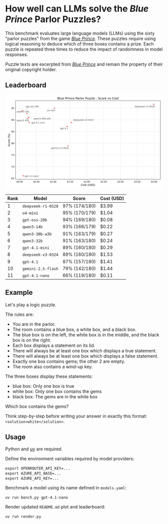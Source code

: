 # How well can LLMs solve the _Blue Prince_ Parlor Puzzles?

This benchmark evaluates large language models (LLMs) using the sixty "parlor
puzzles" from the game _[Blue Prince]_. These puzzles require using logical
reasoning to deduce which of three boxes contains a prize. Each puzzle is
repeated three times to reduce the impact of randomness in model responses.

Puzzle texts are excerpted from _[Blue Prince]_ and remain the property of
their original copyright holder.

[Blue Prince]: https://www.blueprincegame.com/

## Leaderboard

![Blue Prince Parlor Puzzle - Score vs Cost](leaderboard.svg)

<!-- BEGIN results -->
| Rank | Model | Score | Cost (USD) |
|------|-------|-------|------------|
| 1 | `deepseek-r1-0528` | 97% (174/180) | $3.99 |
| 2 | `o4-mini` | 95% (170/179) | $1.04 |
| 3 | `gpt-oss-20b` | 94% (169/180) | $0.08 |
| 4 | `qwen3-14b` | 93% (166/179) | $0.22 |
| 5 | `qwen3-30b-a3b` | 91% (163/179) | $0.27 |
| 6 | `qwen3-32b` | 91% (163/180) | $0.24 |
| 7 | `gpt-4.1-mini` | 89% (160/180) | $0.29 |
| 8 | `deepseek-v3-0324` | 89% (160/180) | $1.53 |
| 9 | `gpt-4.1` | 87% (157/180) | $1.41 |
| 10 | `gemini-2.5-flash` | 79% (142/180) | $1.44 |
| 11 | `gpt-4.1-nano` | 66% (119/180) | $0.11 |
<!-- END results -->

## Example

Let's play a logic puzzle.

The rules are:

* You are in the parlor.
* The room contains a blue box, a white box, and a black box.
* The blue box is on the left, the white box is in the middle, and the black box is on the right.
* Each box displays a statement on its lid.
* There will always be at least one box which displays a true statement.
* There will always be at least one box which displays a false statement.
* Exactly one box contains gems; the other 2 are empty.
* The room also contains a wind-up key.

The three boxes display these statements:

* blue box: Only one box is true
* white box: Only one box contains the gems
* black box: The gems are in the white box

Which box contains the gems?

Think step-by-step before writing your answer in exactly this format: `<solution>white</solution>`.

## Usage

Python and [uv](https://docs.astral.sh/uv/) are required.

Define the environment variables required by model providers:

    export OPENROUTER_API_KEY=...
    export AZURE_API_BASE=...
    export AZURE_API_KEY=...

Benchmark a model using its name defined in `models.yaml`:

    uv run bench.py gpt-4.1-nano

Render updated `README.md` plot and leaderboard:

    uv run render.py
